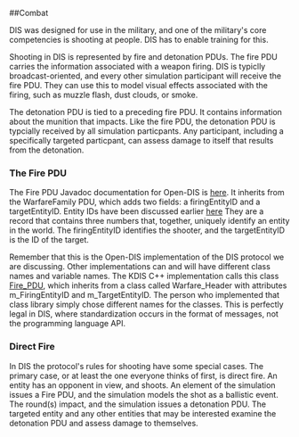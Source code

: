##Combat

DIS was designed for use in the military, and one of the military's core competencies is shooting at people. DIS has to enable training for this.

Shooting in DIS is represented by fire and detonation PDUs. The fire PDU carries the information associated with a weapon firing. DIS is typiclly broadcast-oriented, and every other simulation participant will receive the fire PDU. They can use this to model visual effects associated with the firing, such as muzzle flash, dust clouds, or smoke. 

The detonation PDU is tied to a preceding fire PDU. It contains information about the munition that impacts. Like the fire PDU, the detonation PDU is typcially received by all simulation particpants. Any participant, including a specifically targeted particpant, can assess damage to itself that results from the detonation. 


### The Fire PDU

The Fire PDU Javadoc documentation for Open-DIS is <a href="javadoc/edu/nps/moves/dis/FirePdu.html">here</a>. It inherits from the WarfareFamily PDU, which adds two fields: a firingEntityID and a targetEntityID. Entity IDs have been discussed earlier <a href="EntityIdentifiers.md">here</a> They are a record that contains three numbers that, together, uniquely identify an entity in the world. The firingEntityID identifies the shooter, and the targetEntityID is the ID of the target.

Remember that this is the Open-DIS implementation of the DIS protocol we are discussing. Other implementations can and will have different class names and variable names. The KDIS C++ implementation calls this class <a href="http://kdis.sourceforge.net/classdoc/class_k_d_i_s_1_1_p_d_u_1_1_warfare___header.html">Fire\_PDU</a>, which inherits from a class called Warfare\_Header with attributes m\_FiringEntityID and m\_TargetEntityID. The person who implemented that class library simply chose different names for the classes. This is perfectly legal in DIS, where standardization occurs in the format of messages, not the programming language API.

### Direct Fire
In DIS the protocol's rules for shooting have some special cases. The primary case, or at least the one everyone thinks of first, is direct fire. An entity has an opponent in view, and shoots.  An element of the simulation issues a Fire PDU, and the simulation models the shot as a ballistic event. The round(s) impact, and the simulation issues a detonation PDU. The targeted entity and any other entities that may be interested examine the detonation PDU and assess damage to themselves. 








